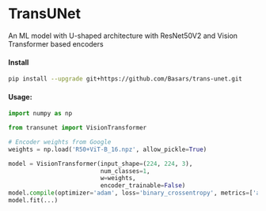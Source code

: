 # TransUNet

An ML model with U-shaped architecture with ResNet50V2 and Vision Transformer based encoders

#### Install
```bash
pip install --upgrade git+https://github.com/Basars/trans-unet.git
```

#### Usage:
```python
import numpy as np

from transunet import VisionTransformer

# Encoder weights from Google
weights = np.load('R50+ViT-B_16.npz', allow_pickle=True)

model = VisionTransformer(input_shape=(224, 224, 3), 
                          num_classes=1, 
                          w=weights, 
                          encoder_trainable=False)
model.compile(optimizer='adam', loss='binary_crossentropy', metrics=['accuracy'])
model.fit(...)
```